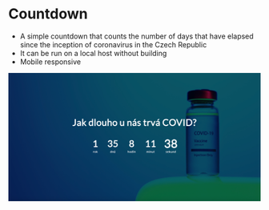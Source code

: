 # Countdown

* A simple countdown that counts the number of days that have elapsed since the inception of coronavirus in the Czech Republic
* It can be run on a local host without building
* Mobile responsive
<img src="img/preview.png">
